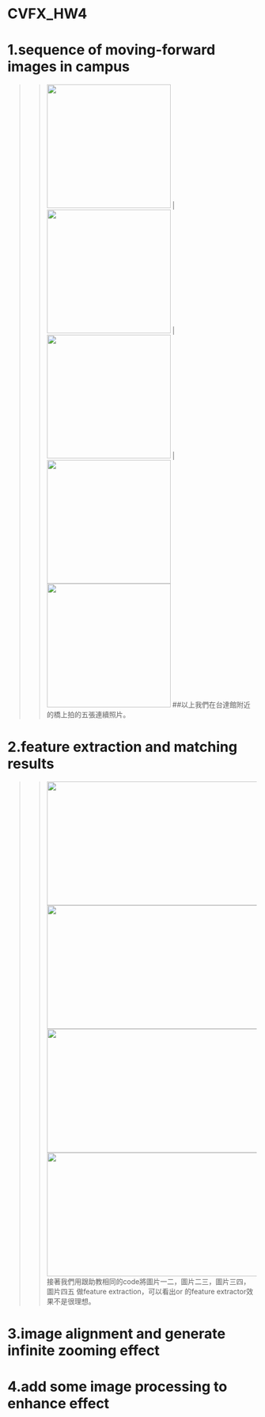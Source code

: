 # CVFX_HW4
  # 1.sequence of moving-forward images in campus
  >><img width="250" height="250" src="test1.jpg"/>        |<img width="250" height="250" src="test2.jpg"/>        |<img width="250" height="250" src="test3.jpg"/> |
  >><img width="250" height="250" src="test4.jpg"/> <img width="250" height="250" src="test5.jpg"/>
  ##以上我們在台達館附近的橋上拍的五張連續照片。
  # 2.feature extraction and matching results
  >><img width="500" height="250" src="1_2.png"/> <img width="500" height="250" src="2_3.png"/> 
  >><img width="500" height="250" src="3_4.png"/> <img width="500" height="250" src="4_5.png"/>  
  >>接著我們用跟助教相同的code將圖片一二，圖片二三，圖片三四，圖片四五 做feature extraction，可以看出or 的feature extractor效果不是很理想。
  # 3.image alignment and generate infinite zooming effect
  # 4.add some image processing to enhance effect
